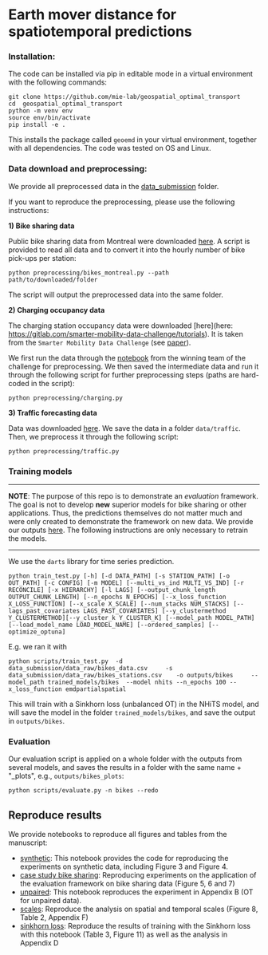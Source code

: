 # Earth mover distance for spatiotemporal predictions


### Installation:

The code can be installed via pip in editable mode in a virtual environment with the following commands:

```
git clone https://github.com/mie-lab/geospatial_optimal_transport
cd  geospatial_optimal_transport
python -m venv env
source env/bin/activate
pip install -e .
```
This installs the package called `geoemd` in your virtual environment, together with all dependencies. The code was tested on OS and Linux. 

### Data download and preprocessing:

We provide all preprocessed data in the [data_submission](data_submission/) folder. 

If you want to reproduce the preprocessing, please use the following instructions:

**1) Bike sharing data**

Public bike sharing data from Montreal were downloaded [here](https://www.kaggle.com/datasets/aubertsigouin/biximtl). A script is provided to read all data and to convert it into the hourly number of bike pick-ups per station:

```
python preprocessing/bikes_montreal.py --path path/to/downloaded/folder
```

The script will output the preprocessed data into the same folder.

**2) Charging occupancy data**

The charging station occupancy data were downloaded [here](here: https://gitlab.com/smarter-mobility-data-challenge/tutorials). It is taken from the `Smarter Mobility Data Challenge` (see [paper](https://arxiv.org/abs/2306.06142v1)). 

We first run the data through the [notebook]( https://github.com/arthur-75/Smarter-Mobility-Data-Challenge/blob/main/notebook/cleaning.ipynb) from the winning team of the challenge for preprocessing. We then saved the intermediate data and run it through the following script for further preprocessing steps (paths are hard-coded in the script):
```
python preprocessing/charging.py
```

**3) Traffic forecasting data**

Data was downloaded [here](https://github.com/MengzhangLI/STFGNN/tree/master/data/PEMS08). We save the data in a folder `data/traffic`. Then, we preprocess it through the following script:
```
python preprocessing/traffic.py
```

### Training models

-----------------
**NOTE**: The purpose of this repo is to demonstrate an *evaluation* framework. The goal is not to develop **new** superior models for bike sharing or other applications. Thus, the predictions themselves do not matter much and were only created to demonstrate the framework on new data. We provide our outputs [here](data_submission/predictions/). The following instructions are only necessary to retrain the models.

-----------------

We use the `darts` library for time series prediction.

```
python train_test.py [-h] [-d DATA_PATH] [-s STATION_PATH] [-o OUT_PATH] [-c CONFIG] [-m MODEL] [--multi_vs_ind MULTI_VS_IND] [-r RECONCILE] [-x HIERARCHY] [-l LAGS] [--output_chunk_length OUTPUT_CHUNK_LENGTH] [--n_epochs N_EPOCHS] [--x_loss_function X_LOSS_FUNCTION] [--x_scale X_SCALE] [--num_stacks NUM_STACKS] [--lags_past_covariates LAGS_PAST_COVARIATES] [--y_clustermethod Y_CLUSTERMETHOD][--y_cluster_k Y_CLUSTER_K] [--model_path MODEL_PATH] [--load_model_name LOAD_MODEL_NAME] [--ordered_samples] [--optimize_optuna]
```

E.g. we ran it with 

```
python scripts/train_test.py  -d data_submission/data_raw/bikes_data.csv     -s data_submission/data_raw/bikes_stations.csv    -o outputs/bikes     --model_path trained_models/bikes  --model nhits --n_epochs 100 --x_loss_function emdpartialspatial
```
This will train with a Sinkhorn loss (unbalanced OT) in the NHiTS model, and will save the model in the folder `trained_models/bikes`, and save the output in `outputs/bikes`.

### Evaluation

Our evaluation script is applied on a whole folder with the outputs from several models, and saves the results in a folder with the same name + "_plots", e.g., `outputs/bikes_plots`:

```
python scripts/evaluate.py -n bikes --redo 
```

## Reproduce results

We provide notebooks to reproduce all figures and tables from the manuscript:

* [synthetic](notebooks/synthetic_example.ipynb): This notebook provides the code for reproducing the experiments on synthetic data, including Figure 3 and Figure 4.
* [case study bike sharing](notebooks/bike_sharing_case_study.ipynb): Reproducing experiments on the application of the evaluation framework on bike sharing data (Figure 5, 6 and 7)
* [unpaired](notebooks/unpaired_ot.ipynb): This notebook reproduces the experiment in Appendix B (OT for unpaired data).
* [scales](notebooks/scales.ipynb): Reproduce the analysis on spatial and temporal scales (Figure 8, Table 2, Appendix F)
* [sinkhorn loss](notebooks/sinkhorn_loss.ipynb): Reproduce the results of training with the Sinkhorn loss with this notebook (Table 3, Figure 11) as well as the analysis in Appendix D
